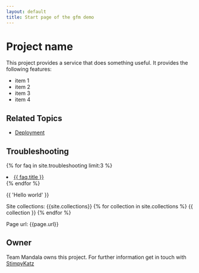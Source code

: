 ```yaml
---
layout: default
title: Start page of the gfm demo
---
```


# Project name
This project provides a service that does something useful. It provides the following features:

* item 1
* item 2
* item 3
* item 4

## Related Topics
* [Deployment](deployment.html)

## Troubleshooting			
{% for faq in site.troubleshooting limit:3 %}
  <li>				
	<a href="{{ faq.url }}">{{ faq.title }}</a>				
  </li>
{% endfor %}

{{ 'Hello world' }}

Site collections: {{site.collections}}
{% for collection in site.collections %}
  {{ collection }}
{% endfor %}

Page url: {{page.url}}

## Owner
Team Mandala owns this project. For further information get in touch with [StimpyKatz](https://github.com/StimpyKatz)
